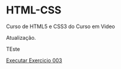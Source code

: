 # HTML-CSS
 Curso de HTML5 e CSS3 do Curso em Video

 Atualização.

 TEste

 <a href="https://antonio-trindade.github.io/HTML-CSS/HTML e CSS_MOD II/EX021/caixa3.html"> Executar Exercicio 003 </a>
